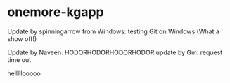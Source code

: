 onemore-kgapp
=============


Update by spinningarrow from Windows: testing Git on Windows (What a show off!)

Update by Naveen: HODORHODORHODORHODOR
update by Gm: request time out

helllllooooo